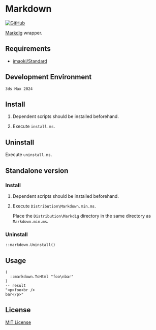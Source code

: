 # Markdown

<!-- [![GitHub release (latest by date)](https://img.shields.io/github/v/release/imaoki/Markdown)](https://github.com/imaoki/Markdown/releases/latest) -->
[![GitHub](https://img.shields.io/github/license/imaoki/Markdown)](https://github.com/imaoki/Markdown/blob/main/LICENSE)

[Markdig](https://github.com/xoofx/markdig) wrapper.
<!-- [Markdig](https://github.com/xoofx/markdig)のラッパー。 -->

## Requirements
<!-- 要件 -->

* [imaoki/Standard](https://github.com/imaoki/Standard)

## Development Environment
<!-- 開発環境 -->

`3ds Max 2024`

## Install
<!-- インストールする -->

01. Dependent scripts should be installed beforehand.
    <!-- 依存スクリプトは予めインストールしておく。 -->

02. Execute `install.ms`.
    <!-- `install.ms`を実行する。 -->

## Uninstall
<!-- アンインストールする -->

Execute `uninstall.ms`.
<!-- `uninstall.ms`を実行する。 -->

## Standalone version
<!-- スタンドアローン版 -->

### Install
<!-- インストールする -->

01. Dependent scripts should be installed beforehand.
    <!-- 依存スクリプトは予めインストールしておく。 -->

02. Execute `Distribution\Markdown.min.ms`.
    <!-- `Distribution\Markdown.min.ms`を実行する。 -->

    Place the `Distribution\Markdig` directory in the same directory as `Markdown.min.ms`.
    <!-- `Distribution\Markdig`ディレクトリは`Markdown.min.ms`と同じディレクトリに配置する。 -->

### Uninstall
<!-- アンインストールする -->

```maxscript
::markdown.Uninstall()
```

## Usage
<!-- 使い方 -->

```maxscript
(
  ::markdown.ToHtml "foo\nbar"
)
-- result
"<p>foo<br />
bar</p>"
```

## License
<!-- ライセンス -->

[MIT License](https://github.com/imaoki/Markdown/blob/main/LICENSE)
